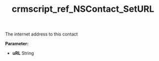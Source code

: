 ﻿---
title: crmscript_ref_NSContact_SetURL
description: NSContact.SetURL(String uRL)
intellisense: NSContact.SetURL
keywords: NSContact, GetURL
so.topic: reference
---

The internet address to this contact

**Parameter:** 
 - **uRL** String

